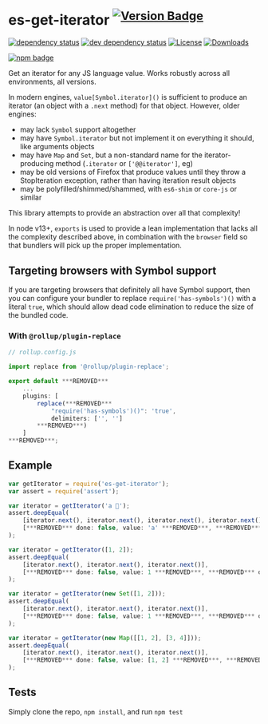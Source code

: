 # es-get-iterator <sup>[![Version Badge][npm-version-svg]][package-url]</sup>

[![dependency status][deps-svg]][deps-url]
[![dev dependency status][dev-deps-svg]][dev-deps-url]
[![License][license-image]][license-url]
[![Downloads][downloads-image]][downloads-url]

[![npm badge][npm-badge-png]][package-url]

Get an iterator for any JS language value. Works robustly across all environments, all versions.

In modern engines, `value[Symbol.iterator]()` is sufficient to produce an iterator (an object with a `.next` method) for that object. However, older engines:
 - may lack `Symbol` support altogether
 - may have `Symbol.iterator` but not implement it on everything it should, like arguments objects
 - may have `Map` and `Set`, but a non-standard name for the iterator-producing method (`.iterator` or `['@@iterator']`, eg)
 - may be old versions of Firefox that produce values until they throw a StopIteration exception, rather than having iteration result objects
 - may be polyfilled/shimmed/shammed, with `es6-shim` or `core-js` or similar

This library attempts to provide an abstraction over all that complexity!

In node v13+, `exports` is used to provide a lean implementation that lacks all the complexity described above, in combination with the `browser` field so that bundlers will pick up the proper implementation.

## Targeting browsers with Symbol support

If you are targeting browsers that definitely all have Symbol support, then you can configure your bundler to replace `require('has-symbols')()` with a literal `true`, which should allow dead code elimination to reduce the size of the bundled code.

### With `@rollup/plugin-replace`

```js
// rollup.config.js

import replace from '@rollup/plugin-replace';

export default ***REMOVED***
	...
	plugins: [
		replace(***REMOVED***
			"require('has-symbols')()": 'true',
			delimiters: ['', '']
		***REMOVED***)
	]
***REMOVED***;
```

## Example

```js
var getIterator = require('es-get-iterator');
var assert = require('assert');

var iterator = getIterator('a 💩');
assert.deepEqual(
	[iterator.next(), iterator.next(), iterator.next(), iterator.next()],
	[***REMOVED*** done: false, value: 'a' ***REMOVED***, ***REMOVED*** done: false, value: ' ' ***REMOVED***, ***REMOVED*** done: false, value: '💩' ***REMOVED***, ***REMOVED*** done: true, value: undefined ***REMOVED***]
);

var iterator = getIterator([1, 2]);
assert.deepEqual(
	[iterator.next(), iterator.next(), iterator.next()],
	[***REMOVED*** done: false, value: 1 ***REMOVED***, ***REMOVED*** done: false, value: 2 ***REMOVED***, ***REMOVED*** done: true, value: undefined ***REMOVED***]
);

var iterator = getIterator(new Set([1, 2]));
assert.deepEqual(
	[iterator.next(), iterator.next(), iterator.next()],
	[***REMOVED*** done: false, value: 1 ***REMOVED***, ***REMOVED*** done: false, value: 2 ***REMOVED***, ***REMOVED*** done: true, value: undefined ***REMOVED***]
);

var iterator = getIterator(new Map([[1, 2], [3, 4]]));
assert.deepEqual(
	[iterator.next(), iterator.next(), iterator.next()],
	[***REMOVED*** done: false, value: [1, 2] ***REMOVED***, ***REMOVED*** done: false, value: [3, 4] ***REMOVED***, ***REMOVED*** done: true, value: undefined ***REMOVED***]
);
```

## Tests
Simply clone the repo, `npm install`, and run `npm test`

[package-url]: https://npmjs.org/package/es-get-iterator
[npm-version-svg]: https://versionbadg.es/ljharb/es-get-iterator.svg
[deps-svg]: https://david-dm.org/ljharb/es-get-iterator.svg
[deps-url]: https://david-dm.org/ljharb/es-get-iterator
[dev-deps-svg]: https://david-dm.org/ljharb/es-get-iterator/dev-status.svg
[dev-deps-url]: https://david-dm.org/ljharb/es-get-iterator#info=devDependencies
[npm-badge-png]: https://nodei.co/npm/es-get-iterator.png?downloads=true&stars=true
[license-image]: https://img.shields.io/npm/l/es-get-iterator.svg
[license-url]: LICENSE
[downloads-image]: https://img.shields.io/npm/dm/es-get-iterator.svg
[downloads-url]: https://npm-stat.com/charts.html?package=es-get-iterator
